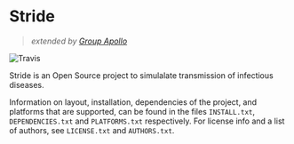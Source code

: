 # Stride
> *extended by [Group Apollo](https://stride-apollo.github.io/)*

![Travis](https://img.shields.io/travis/Stride-Apollo/Stride.svg)

Stride is an Open Source project to simulalate transmission of
infectious diseases.

Information on layout, installation, dependencies of the project, and
platforms that are supported, can be found in the files `INSTALL.txt`,
`DEPENDENCIES.txt` and `PLATFORMS.txt` respectively.
For license info and a list of authors, see `LICENSE.txt` and `AUTHORS.txt`.
